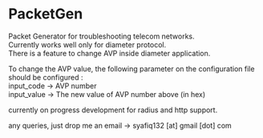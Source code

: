 # PacketGen
Packet Generator for troubleshooting telecom networks.
<br />
Currently works well only for diameter protocol. <br />
There is a feature to change AVP inside diameter application.<br /> 

To change the AVP value, the following parameter on the configuration file should be configured :<br />
input_code -> AVP number<br />
input_value -> The new value of AVP number above (in hex)<br />

currently on progress development for radius and http support. <br />

any queries, just drop me an email -> syafiq132 [at] gmail [dot] com<br />

